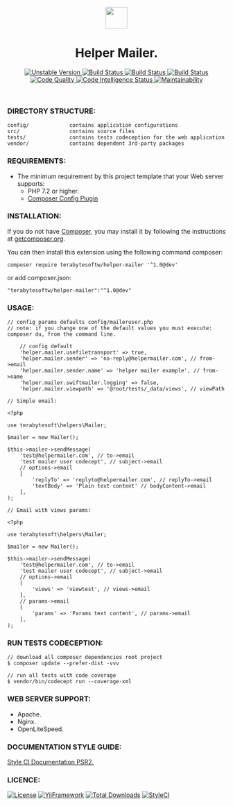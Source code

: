 <p align="center">
    <a href="https://github.com/terabytesoftw/helper-mailer" target="_blank">
        <img src="https://lh3.googleusercontent.com/D9TFw1F6ddPuheDc_tpNptTdvTg-FNNpjLSBN14X6Sc-3JDiOxfE67rEh4OZfygonx1tKei2b2DEOHDLjF6T3xl8e-rkEEPZeGqLTWcS_v2cBRlyo0vcZLDHG5ivSDGIWCsenbol=w2400" height="50px;">
    </a>
    <h1 align="center">Helper Mailer.</h1>
</p>

<p align="center">
    <a href="https://packagist.org/packages/terabytesoftw/helper-mailer" target="_blank">
        <img src="https://poser.pugx.org/terabytesoftw/helper-mailer/v/unstable.svg" alt="Unstable Version">
    </a>
    <a href="https://travis-ci.org/terabytesoftw/helper-mailer" target="_blank">
        <img src="https://travis-ci.org/terabytesoftw/helper-mailer.svg?branch=master" alt="Build Status">
    </a>  
    <a href="https://scrutinizer-ci.com/g/terabytesoftw/helper-mailer/" target="_blank">
        <img src="https://scrutinizer-ci.com/g/terabytesoftw/helper-mailer/badges/build.png?b=master" alt="Build Status">
    </a>
    <a href="https://scrutinizer-ci.com/g/terabytesoftw/helper-mailer/" target="_blank">
        <img src="https://scrutinizer-ci.com/g/terabytesoftw/helper-mailer/badges/coverage.png?b=master" alt="Build Status">
    </a>    
    <a href="https://scrutinizer-ci.com/g/terabytesoftw/helper-mailer/?branch=master" target="_blank">
     	<img src="https://scrutinizer-ci.com/g/terabytesoftw/helper-mailer/badges/quality-score.png?b=master" alt="Code Quality">
    </a>
    <a href="https://scrutinizer-ci.com/code-intelligence" target="_blank">
     	<img src="https://scrutinizer-ci.com/g/terabytesoftw/helper-mailer/badges/code-intelligence.svg?b=master" alt="Code Intelligence Status">
    </a>
    <a href="https://codeclimate.com/github/terabytesoftw/helper-mailer/maintainability" target="_blank">
        <img src="https://api.codeclimate.com/v1/badges/9bbe65b6fda1abd74c2c/maintainability" alt="Maintainability">
    </a>		
</p>

</br>

### **DIRECTORY STRUCTURE:**

```
config/             contains application configurations
src/                contains source files
tests/              contains tests codeception for the web application
vendor/             contains dependent 3rd-party packages
```

### **REQUIREMENTS:**

- The minimum requirement by this project template that your Web server supports:
    - PHP 7.2 or higher.
    - [Composer Config Plugin](https://github.com/hiqdev/composer-config-plugin)

### **INSTALLATION:**

<p align="justify">
If you do not have <a href="http://getcomposer.org/" title="Composer" target="_blank">Composer</a>, you may install it by following the instructions at <a href="http://getcomposer.org/doc/00-intro.md#installation-nix" title="getcomposer.org" target="_blank">getcomposer.org</a>.
</p>

You can then install this extension using the following command composer:

~~~
composer require terabytesoftw/helper-mailer '^1.0@dev'
~~~

or add composer.json:

~~~
"terabytesoftw/helper-mailer":"^1.0@dev"
~~~

### **USAGE:**

~~~
// config params defaults config/maileruser.php
// note: if you change one of the default values you must execute: composer du, from the command line.

    // config default
    'helper.mailer.usefiletransport' => true,
    'helper.mailer.sender' => 'no-reply@helpermailer.com', // from->email
    'helper.mailer.sender.name' => 'helper mailer example', // from->name
    'helper.mailer.swiftmailer.logging' => false,
    'helper.mailer.viewpath' => '@root/tests/_data/views', // viewPath

// Simple email:

<?php

use terabytesoft\helpers\Mailer;

$mailer = new Mailer();

$this->mailer->sendMessage(
    'test@helpermailer.com', // to->email
    'test mailer user codecept', // subject->email
    // options->email
    [
        'replyTo' => 'replyto@helpermailer.com', // replyTo->email
        'textBody' => 'Plain text content' // bodyContent->email
    ],
);

// Email with views params:

<?php

use terabytesoft\helpers\Mailer;

$mailer = new Mailer();

$this->mailer->sendMessage(
    'test@helpermailer.com', // to->email    
    'test mailer user codecept', // subject->email
    // options->email
    [
        'views' => 'viewtest', // views->email
    ],
    // params->email
    [
        'params' => 'Params text content', // params->email 
    ],
);
~~~

### **RUN TESTS CODECEPTION:**

~~~
// download all composer dependencies root project
$ composer update --prefer-dist -vvv

// run all tests with code coverage
$ vendor/bin/codecept run --coverage-xml
~~~

### **WEB SERVER SUPPORT:**

- Apache.
- Nginx.
- OpenLiteSpeed.

### **DOCUMENTATION STYLE GUIDE:**

[Style CI Documentation PSR2.](https://docs.styleci.io/presets#psr2)

### **LICENCE:**

[![License](https://poser.pugx.org/terabytesoftw/helper-mailer/license.svg)](LICENSE.md)
[![YiiFramework](https://img.shields.io/badge/Powered_by-Yii_Framework-green.svg?style=flat)](https://www.yiiframework.com/)
[![Total Downloads](https://poser.pugx.org/terabytesoftw/helper-mailer/downloads.svg)](https://packagist.org/packages/terabytesoftw/helper-mailer)
[![StyleCI](https://github.styleci.io/repos/195688130/shield?branch=master)](https://github.styleci.io/repos/195688130)
